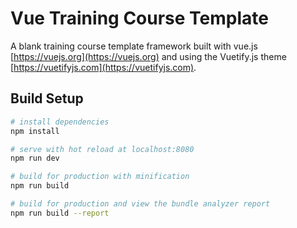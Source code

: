 # Vue Training Course Template

A blank training course template framework built with vue.js [https://vuejs.org](https://vuejs.org) and using the Vuetify.js theme [https://vuetifyjs.com](https://vuetifyjs.com).

## Build Setup

``` bash
# install dependencies
npm install

# serve with hot reload at localhost:8080
npm run dev

# build for production with minification
npm run build

# build for production and view the bundle analyzer report
npm run build --report
```

